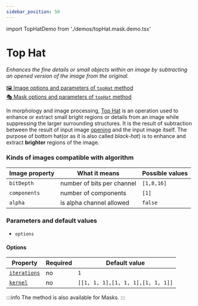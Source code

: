 ```yaml
---
sidebar_position: 50
---
```


import TopHatDemo from './demos/topHat.mask.demo.tsx'

# Top Hat

_Enhances the fine details or small objects within an image by subtracting an opened version of the image from the original._

[🖼️ Image options and parameters of `topHat` method](https://api.image-js.org/classes/index.Image.html#topHat)  
[🎭 Mask options and parameters of `topHat` method](https://api.image-js.org/classes/index.Mask.html#topHat)

In morphology and image processing, [Top Hat](https://en.wikipedia.org/wiki/Top-hat_transform 'wikipedia link on top hat') is an operation used to enhance or extract small bright regions or details from an image while suppressing the larger surrounding structures.
It is the result of subtraction between the result of input image [opening](./Opening.md 'internal link on open method') and the input image itself.
The purpose of bottom hat(or as it is also called _black-hat_) is to enhance and extract **brighter** regions of the image.

<TopHatDemo />

### Kinds of images compatible with algorithm

| Image property | What it means              | Possible values |
| -------------- | -------------------------- | --------------- |
| `bitDepth`     | number of bits per channel | `[1,8,16]`      |
| `components`   | number of components       | `[1]`           |
| `alpha`        | is alpha channel allowed   | `false`         |

### Parameters and default values

- `options`

#### Options

| Property                                                                                | Required | Default value                     |
| --------------------------------------------------------------------------------------- | -------- | --------------------------------- |
| [`iterations`](https://api.image-js.org/interfaces/index.TopHatOptions.html#iterations) | no       | `1`                               |
| [`kernel`](https://api.image-js.org/interfaces/index.TopHatOptions.html#kernel)         | no       | `[[1, 1, 1],[1, 1, 1],[1, 1, 1]]` |

:::info
The method is also available for Masks.
:::
